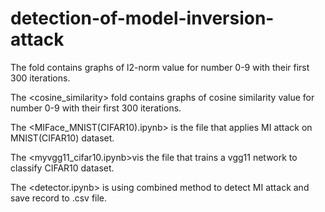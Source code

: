 # detection-of-model-inversion-attack

The <L2-norm> fold contains graphs of l2-norm value for number 0-9 with their first 300 iterations.
  
The <cosine_similarity> fold contains graphs of cosine similarity value for number 0-9 with their first 300 iterations.

The <MIFace_MNIST(CIFAR10).ipynb> is the file that applies MI attack on MNIST(CIFAR10) dataset.

The <myvgg11_cifar10.ipynb>vis the file that trains a vgg11 network to classify CIFAR10 dataset.
  
The <detector.ipynb> is using combined method to detect MI attack and save record to .csv file.

